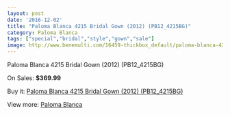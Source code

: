 ```yaml
---
layout: post
date: '2016-12-02'
title: "Paloma Blanca 4215 Bridal Gown (2012) (PB12_4215BG)"
category: Paloma Blanca
tags: ["special","bridal","style","gown","sale"]
image: http://www.benemulti.com/16459-thickbox_default/paloma-blanca-4215-bridal-gown-2012-pb124215bg.jpg
---
```

Paloma Blanca 4215 Bridal Gown (2012) (PB12_4215BG)

On Sales: **$369.99**
<a href="https://www.benemulti.com/en/paloma-blanca/6312-paloma-blanca-4215-bridal-gown-2012-pb124215bg.html"><amp-img layout="responsive" width="600" height="600" src="//www.benemulti.com/16459-thickbox_default/paloma-blanca-4215-bridal-gown-2012-pb124215bg.jpg" alt="Paloma Blanca 4215 Bridal Gown (2012) (PB12_4215BG) 0" /></a>
<a href="https://www.benemulti.com/en/paloma-blanca/6312-paloma-blanca-4215-bridal-gown-2012-pb124215bg.html"><amp-img layout="responsive" width="600" height="600" src="//www.benemulti.com/16460-thickbox_default/paloma-blanca-4215-bridal-gown-2012-pb124215bg.jpg" alt="Paloma Blanca 4215 Bridal Gown (2012) (PB12_4215BG) 1" /></a>

Buy it: [Paloma Blanca 4215 Bridal Gown (2012) (PB12_4215BG)](https://www.benemulti.com/en/paloma-blanca/6312-paloma-blanca-4215-bridal-gown-2012-pb124215bg.html "Paloma Blanca 4215 Bridal Gown (2012) (PB12_4215BG)")

View more: [Paloma Blanca](https://www.benemulti.com/en/54-paloma-blanca "Paloma Blanca")